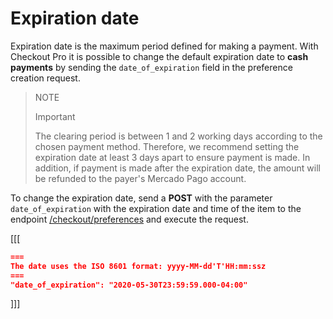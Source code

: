 # Expiration date

Expiration date is the maximum period defined for making a payment. With Checkout Pro it is possible to change the default expiration date to **cash payments** by sending the `date_of_expiration` field in the preference creation request.

> NOTE
>
> Important
>
> The clearing period is between 1 and 2 working days according to the chosen payment method. Therefore, we recommend setting the expiration date at least 3 days apart to ensure payment is made. In addition, if payment is made after the expiration date, the amount will be refunded to the payer's Mercado Pago account.


To change the expiration date, send a **POST** with the parameter `date_of_expiration` with the expiration date and time of the item to the endpoint [/checkout/preferences](/developers/en/reference/preferences/_checkout_preferences/post) and execute the request.


[[[
```json
===
The date uses the ISO 8601 format: yyyy-MM-dd'T'HH:mm:ssz
===
"date_of_expiration": "2020-05-30T23:59:59.000-04:00"
```
]]]
